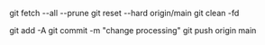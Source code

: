 git fetch --all --prune
git reset --hard origin/main
git clean -fd

git add -A
git commit -m "change processing"
git push origin main